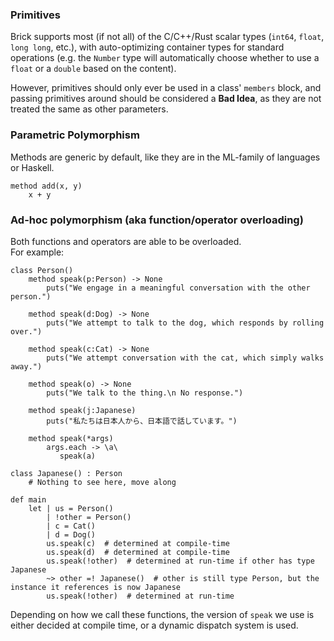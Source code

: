 ### Primitives
Brick supports most (if not all) of the C/C++/Rust scalar types (`int64`, `float`, `long long`, etc.), with auto-optimizing container types for standard operations (e.g. the `Number` type will automatically choose whether to use a `float` or a `double` based on the content).

However, primitives should only ever be used in a class' `members` block, and passing primitives around should be considered a __Bad Idea__, as they are not treated the same as other parameters.


### Parametric Polymorphism
Methods are generic by default, like they are in the ML-family of languages or Haskell.
```brick
method add(x, y)
    x + y
```

### Ad-hoc polymorphism (aka function/operator overloading)
Both functions and operators are able to be overloaded.  
For example:

```brick
class Person()
    method speak(p:Person) -> None
        puts("We engage in a meaningful conversation with the other person.")

    method speak(d:Dog) -> None
        puts("We attempt to talk to the dog, which responds by rolling over.")

    method speak(c:Cat) -> None
        puts("We attempt conversation with the cat, which simply walks away.")

    method speak(o) -> None
        puts("We talk to the thing.\n No response.")

    method speak(j:Japanese)
        puts("私たちは日本人から、日本語で話しています。")

    method speak(*args)
        args.each -> \a\
           speak(a)

class Japanese() : Person
    # Nothing to see here, move along

def main
    let | us = Person()
        | !other = Person()
        | c = Cat()
        | d = Dog()
        us.speak(c)  # determined at compile-time
        us.speak(d)  # determined at compile-time
        us.speak(!other)  # determined at run-time if other has type Japanese
        ~> other =! Japanese()  # other is still type Person, but the instance it references is now Japanese
        us.speak(!other)  # determined at run-time
```
Depending on how we call these functions, the version of `speak` we use is either decided at compile time, or a dynamic dispatch system is used.

